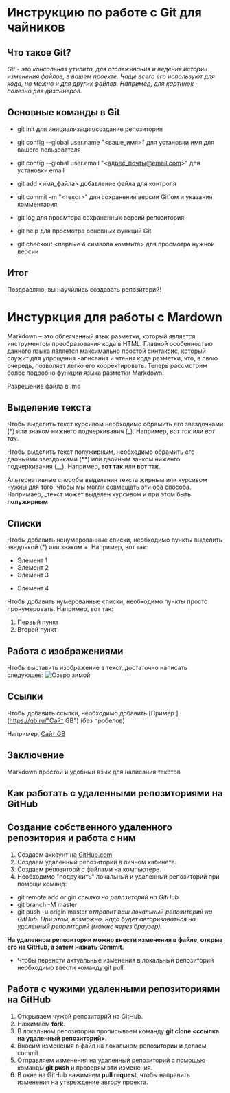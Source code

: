 # Инструкцию по работе с Git для чайников

## Что такое Git?

*Git - это консольная утилита, для отслеживания и ведения истории изменения файлов, в вашем проекте. Чаще всего его используют для кода, но можно и для других файлов. Например, для картинок - полезно для дизайнеров.*

## Основные команды в Git

* git init для инициализация/создание репозитория

* git config --global user.name "<ваше_имя>" для установки имя для вашего пользователя

* git config --global user.email "<адрес_почты@email.com>" для установки email

* git add <имя_файла> добавление файла для контроля

* git commit -m "<текст>" для сохранения версии Git'ом и указания комментария

* git log для просмтора сохраненных версий репозитория

* git help для просмотра основных функций Git

* git checkout <первые 4 символа коммита> для просмотра нужной версии

## Итог

Поздравляю, вы научились создавать репозиторий! 

# Инстуркция для работы с Mardown
Markdown – это облегченный язык разметки, который является инструментом преобразования кода в HTML. Главной особенностью данного языка является максимально простой синтаксис, который служит для упрощения написания и чтения кода разметки, что, в свою очередь, позволяет легко его корректировать. Теперь рассмотрим более подробно функции языка разметки Markdown.

Разрешение файла в .md

## Выделение текста

Чтобы выделить текст курсивом необходимо обрамить его звездочками (*) или знаком нижнего подчеркиванич (_). Например, *вот так* или _вот так_.

Чтобы выделить текст полужирным, необходимо обрамить его двоныйми звездочками (**) или двойным занком ниженго подчеркивания (__). Например, **вот так** или __вот так__.

Альтернативные способы выделения текста жирным или курсивом нужны для того, чтобы мы могли совмещать эти оба способа. Напримаер, _текст может выделен курсивом и при этом быть **полужирным**

## Списки
Чтобы добавить ненумерованные списки, необходимо пункты выделить зведочкой (*) или знаком +. Например, вот так:
* Элемент 1
* Элемент 2
* Элемент 3
+ Элемент 4

Чтобы добавить нумерованные списки, необходимо пункты просто пронумеровать. Например, вот так:
1. Первый пункт
2. Второй пункт 

## Работа с изображениями
Чтобы выставить изображение в текст, достаточно написать следующее:
![Озеро зимой](winter_lake.jpg) 

## Ссылки
Чтобы добавить ссылки, необходимо добавить  [Пример ](https://gb.ru/"Сайт GB") (без пробелов)

Например, [Сайт GB](https://gb.ru// "Сайт GB")

## Заключение

Markdown простой и удобный язык для написания текcтов

## **Как работать с удаленными репозиториями на GitHub**

## Создание собственного удаленного репозитория и работа с ним

1. Создаем аккаунт на [GitHub.com](https://github.com/ "Сайт GitHub")
2. Создаем удаленный репозиторий в личном кабинете. 
3. Создаем репозиторй с файлами на компьютере.
3. Необходимо "подружить" локальный и удаленный репозиторий при помощи команд:
* git remote add origin *ссылка на репозиторий на GitHub*
* git branch -M master
* git push -u origin master *отправит ваш локальный репозиторий на GitHub. При этом, возможно, надо будет авторизоваться на удаленный репозиторий (можно через браузер).*

**На удаленном репозитории можно внести изменения в файле, открыв его на GitHub, а затем нажать Commit.**

* Чтобы перенсти актуальные изменения в локальный репозиторий необходимо ввести команду git pull.

## Работа с чужими удаленными репозиториями на GitHub

1. Открываем чужой репозиторий на GitHub. 
2. Нажимаем **fork**.
3. В локальном репозитории прописываем команду **git clone <ссылка на удаленный репозиторий>**.
4. Вносим изменения в файл на локальном репозитории и делаем commit. 
5. Отправляем изменения на удаленный репозиторий c помощью команды **git push** и проверям эти изменения.
7. В окне на GitHub нажимаем **pull request**, чтобы направить изменения на утвреждение автору проекта. 